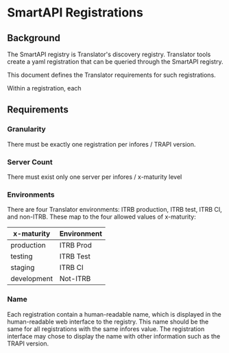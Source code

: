 # SmartAPI Registrations


## Background

The SmartAPI registry is Translator's discovery registry.  Translator tools create a yaml registration that can be queried through the SmartAPI registry. 

This document defines the Translator requirements for such registrations.

Within a registration, each 

## Requirements

### Granularity

There must be exactly one registration per infores / TRAPI version.  

### Server Count

There must exist only one server per infores / x-maturity level

### Environments

There are four Translator environments: ITRB production, ITRB test, ITRB CI, and non-ITRB.   These map to the four allowed values of x-maturity:

| x-maturity | Environment |
|----------|----------|
| production | ITRB Prod|
| testing | ITRB Test |
| staging | ITRB CI |
| development | Not-ITRB |

### Name

Each registration contain a human-readable name, which is displayed in the human-readable web interface to the registry.   This name should be the same for all registrations with the same infores value.   The registration interface may chose to display the name with other information such as the TRAPI version.
